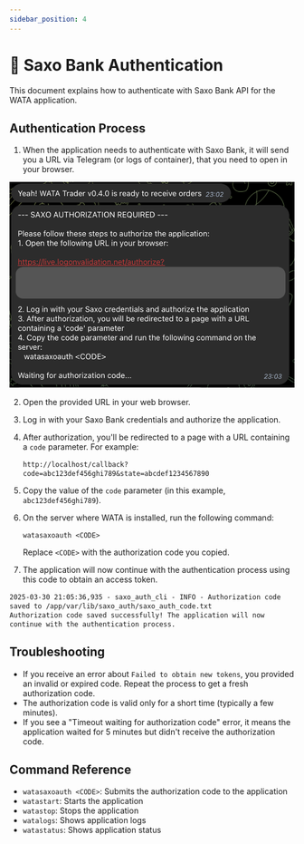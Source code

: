 ```yaml
---
sidebar_position: 4
---
```


# 🔐  Saxo Bank Authentication

This document explains how to authenticate with Saxo Bank API for the WATA application.

## Authentication Process

1. When the application needs to authenticate with Saxo Bank, it will send you a URL via Telegram (or logs of container), that you need to open in your browser.

![Authorization Request](../static/img/ask_authorization.png)

2. Open the provided URL in your web browser.

3. Log in with your Saxo Bank credentials and authorize the application.

4. After authorization, you'll be redirected to a page with a URL containing a `code` parameter. For example:
   ```
   http://localhost/callback?code=abc123def456ghi789&state=abcdef1234567890
   ```

5. Copy the value of the `code` parameter (in this example, `abc123def456ghi789`).

6. On the server where WATA is installed, run the following command:
   ```
   watasaxoauth <CODE>
   ```
   Replace `<CODE>` with the authorization code you copied.

7. The application will now continue with the authentication process using this code to obtain an access token.

```
2025-03-30 21:05:36,935 - saxo_auth_cli - INFO - Authorization code saved to /app/var/lib/saxo_auth/saxo_auth_code.txt
Authorization code saved successfully! The application will now continue with the authentication process.
```

## Troubleshooting

- If you receive an error about `Failed to obtain new tokens`, you provided an invalid or expired code. Repeat the process to get a fresh authorization code.
- The authorization code is valid only for a short time (typically a few minutes).
- If you see a "Timeout waiting for authorization code" error, it means the application waited for 5 minutes but didn't receive the authorization code.

## Command Reference

- `watasaxoauth <CODE>`: Submits the authorization code to the application
- `watastart`: Starts the application
- `watastop`: Stops the application
- `watalogs`: Shows application logs
- `watastatus`: Shows application status 